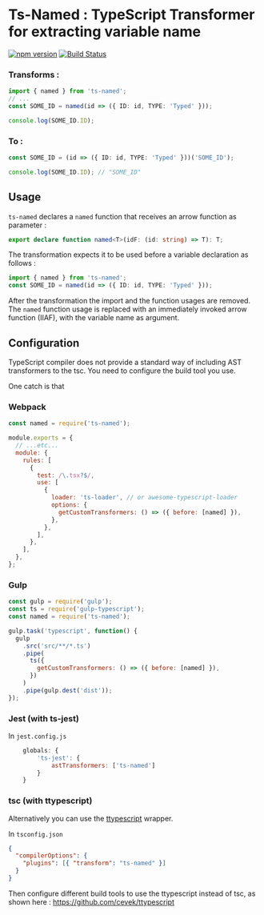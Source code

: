 # Ts-Named : TypeScript Transformer for extracting variable name

[![npm version](https://badge.fury.io/js/ts-named.svg)](https://badge.fury.io/js/ts-named)
[![Build Status](https://travis-ci.org/ozangunalp/ts-named.svg?branch=master)](https://travis-ci.org/ozangunalp/ts-named)

### Transforms :

```typescript
import { named } from 'ts-named';
// ...
const SOME_ID = named(id => ({ ID: id, TYPE: 'Typed' }));

console.log(SOME_ID.ID);
```

### To :

```typescript
const SOME_ID = (id => ({ ID: id, TYPE: 'Typed' }))('SOME_ID');

console.log(SOME_ID.ID); // "SOME_ID"
```

## Usage

`ts-named` declares a `named` function that receives an arrow function as parameter :

```typescript
export declare function named<T>(idF: (id: string) => T): T;
```

The transformation expects it to be used before a variable declaration as follows :

```typescript
import { named } from 'ts-named';
const SOME_ID = named(id => ({ ID: id, TYPE: 'Typed' }));
```

After the transformation the import and the function usages are removed.
The `named` function usage is replaced with an immediately invoked arrow function (IIAF), with the variable name as argument.

## Configuration

TypeScript compiler does not provide a standard way of including AST transformers to the tsc.
You need to configure the build tool you use.

One catch is that

### Webpack

```js
const named = require('ts-named');

module.exports = {
  // ...etc...
  module: {
    rules: [
      {
        test: /\.tsx?$/,
        use: [
          {
            loader: 'ts-loader', // or awesome-typescript-loader
            options: {
              getCustomTransformers: () => ({ before: [named] }),
            },
          },
        ],
      },
    ],
  },
};
```

### Gulp

```js
const gulp = require('gulp');
const ts = require('gulp-typescript');
const named = require('ts-named');

gulp.task('typescript', function() {
  gulp
    .src('src/**/*.ts')
    .pipe(
      ts({
        getCustomTransformers: () => ({ before: [named] }),
      })
    )
    .pipe(gulp.dest('dist'));
});
```

### Jest (with ts-jest)

In `jest.config.js`

```js
    globals: {
        'ts-jest': {
            astTransformers: ['ts-named']
        }
    }
```

### tsc (with ttypescript)

Alternatively you can use the [ttypescript](https://github.com/cevek/ttypescript) wrapper.

In `tsconfig.json`

```json
{
  "compilerOptions": {
    "plugins": [{ "transform": "ts-named" }]
  }
}
```

Then configure different build tools to use the ttypescript instead of tsc, as shown here : https://github.com/cevek/ttypescript
